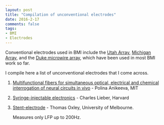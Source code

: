 ```yaml
---
layout: post
title: "Compilation of unconventional electrodes"
date: 2016-2-17
comments: false
tags: 
- BMI
- Electrodes
---
```


Conventional electrodes used in BMI include the [Utah Array](http://www.blackrockmicro.com/content.aspx?id=78), [Michigan Array](http://www.neuronexus.com), and the [Duke microwire array](http://www.ncbi.nlm.nih.gov/books/NBK3901/), which have been used in most BMI work so far.

I compile here a list of unconventional electrodes that I come across.

1. [Multifunctional fibers for simultaneous optical, electrical and chemical interrogation of neural circuits in vivo](http://www.rle.mit.edu/bioelectronics/wp-content/uploads/2015/01/Multifunctional-fibers-for-simultaneous-optical-electrical-and-chemical-interrogation-of-neural-circuits-in-vivo.pdf) - Polina Anikeeva, MIT

2. [Syringe-injectable electronics](http://www.nature.com/nnano/journal/v10/n7/full/nnano.2015.115.html) - Charles Lieber, Harvard

3. [Stent-electrode](http://www.nature.com/nbt/journal/vaop/ncurrent/full/nbt.3428.html) - Thomas Oxley, University of Melbourne. 

     Measures only LFP up to 200Hz.
